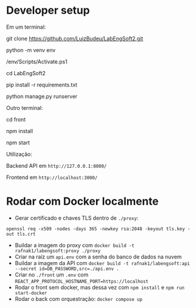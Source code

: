 # Developer setup

Em um terminal:

git clone https://github.com/LuizBudeu/LabEngSoft2.git

python -m venv env

/env/Scripts/Activate.ps1

cd LabEngSoft2

pip install -r requirements.txt

python manage.py runserver

Outro terminal:

cd front

npm install

npm start

Utilização:

Backend API em `http://127.0.0.1:8000/`

Frontend em `http://localhost:3000/`

# Rodar com Docker localmente
- Gerar certificado e chaves TLS dentro de `./proxy`:
```
openssl req -x509 -nodes -days 365 -newkey rsa:2048 -keyout tls.key -out tls.crt
```
- Buildar a imagem do proxy com `docker build -t rafnak1/labengsoft:proxy ./proxy`
- Criar na raíz um `api.env` com a senha do banco de dados na nuvem
- Buildar a imagem da API com `docker build -t rafnak1/labengsoft:api --secret id=DB_PASSWORD,src=./api.env .`
- Criar no `./front` um `.env` com `REACT_APP_PROTOCOL_HOSTNAME_PORT=https://localhost`
- Rodar o front sem docker, mas dessa vez com `npm install` e `npm run start-docker`
- Rodar o back com orquestração: `docker compose up`